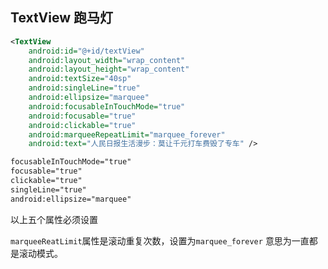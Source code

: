 ## TextView 跑马灯

```xml
<TextView
    android:id="@+id/textView"
    android:layout_width="wrap_content"
    android:layout_height="wrap_content"
    android:textSize="40sp"
    android:singleLine="true"
    android:ellipsize="marquee"
    android:focusableInTouchMode="true"
    android:focusable="true"
    android:clickable="true"
    android:marqueeRepeatLimit="marquee_forever"
    android:text="人民日报生活漫步：莫让千元打车费毁了专车" />
```

```xml
focusableInTouchMode="true"
focusable="true"
clickable="true"
singleLine="true"
android:ellipsize="marquee"
```
以上五个属性必须设置

`marqueeReatLimit`属性是滚动重复次数，设置为`marquee_forever` 意思为一直都是滚动模式。
